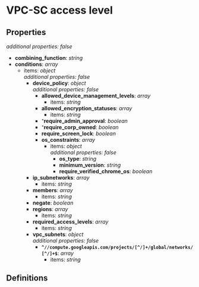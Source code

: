 # VPC-SC access level

<!-- markdownlint-disable MD036 -->

## Properties

*additional properties: false*

- **combining_function**: *string*
- **conditions**: *array*
  - items: *object*
    <br>*additional properties: false*
    - **device_policy**: *object*
      <br>*additional properties: false*
      - **allowed_device_management_levels**: *array*
        - items: *string*
      - **allowed_encryption_statuses**: *array*
        - items: *string*
      - ⁺**require_admin_approval**: *boolean*
      - ⁺**require_corp_owned**: *boolean*
      - **require_screen_lock**: *boolean*
      - **os_constraints**: *array*
        - items: *object*
          <br>*additional properties: false*
          - **os_type**: *string*
          - **minimum_version**: *string*
          - **require_verified_chrome_os**: *boolean*
    - **ip_subnetworks**: *array*
      - items: *string*
    - **members**: *array*
      - items: *string*
    - **negate**: *boolean*
    - **regions**: *array*
      - items: *string*
    - **required_access_levels**: *array*
      - items: *string*
    - **vpc_subnets**: *object*
      <br>*additional properties: false*
      - **`^//compute.googleapis.com/projects/[^/]+/global/networks/[^/]+$`**: *array*
        - items: *string*

## Definitions

